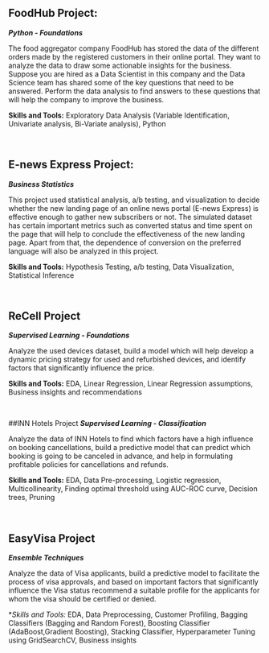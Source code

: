 ## FoodHub Project:
**_Python - Foundations_**

The food aggregator company FoodHub has stored the data of the different orders made by the registered customers in their online portal. They want to analyze 
the data to draw some actionable insights for the business. Suppose you are hired as a Data Scientist in this company and the Data Science team has shared some 
of the key questions that need to be answered. Perform the data analysis to find answers to these questions that will help the company to improve the business.

**Skills and Tools:**
Exploratory Data Analysis (Variable Identification, Univariate analysis, Bi-Variate analysis), Python

<br />

## E-news Express Project:
**_Business Statistics_**

This project used statistical analysis, a/b testing, and visualization to decide whether the new landing page of an online news portal (E-news Express) is
effective enough to gather new subscribers or not. The simulated dataset has certain important metrics such as converted status and time spent on the page that
will help to conclude the effectiveness of the new landing page. Apart from that, the dependence of conversion on the preferred language will also be analyzed in 
this project.

**Skills and Tools:**
Hypothesis Testing, a/b testing, Data Visualization, Statistical Inference

<br />

## ReCell Project
**_Supervised Learning - Foundations_**

Analyze the used devices dataset, build a model which will help develop a dynamic pricing strategy for used and refurbished devices, and identify factors that 
significantly influence the price.

**Skills and Tools:**
EDA, Linear Regression, Linear Regression assumptions, Business insights and recommendations

<br />

##INN Hotels Project
**_Supervised Learning - Classification_**

Analyze the data of INN Hotels to find which factors have a high influence on booking cancellations, build a predictive model that can predict which booking is
going to be canceled in advance, and help in formulating profitable policies for cancellations and refunds.

**Skills and Tools:**
EDA, Data Pre-processing, Logistic regression, Multicollinearity, Finding optimal threshold using AUC-ROC curve, Decision trees, Pruning

<br />

## EasyVisa Project
**_Ensemble Techniques_**

Analyze the data of Visa applicants, build a predictive model to facilitate the process of visa approvals, and based on important factors that significantly 
influence the Visa status recommend a suitable profile for the applicants for whom the visa should be certified or denied.

**Skills and Tools:*
EDA, Data Preprocessing, Customer Profiling, Bagging Classifiers (Bagging and Random Forest), Boosting Classifier (AdaBoost,Gradient Boosting),
Stacking Classifier, Hyperparameter Tuning using GridSearchCV, Business insights
